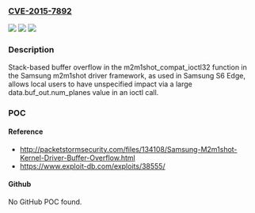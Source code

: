 ### [CVE-2015-7892](https://cve.mitre.org/cgi-bin/cvename.cgi?name=CVE-2015-7892)
![](https://img.shields.io/static/v1?label=Product&message=n%2Fa&color=blue)
![](https://img.shields.io/static/v1?label=Version&message=n%2Fa&color=blue)
![](https://img.shields.io/static/v1?label=Vulnerability&message=n%2Fa&color=brighgreen)

### Description

Stack-based buffer overflow in the m2m1shot_compat_ioctl32 function in the Samsung m2m1shot driver framework, as used in Samsung S6 Edge, allows local users to have unspecified impact via a large data.buf_out.num_planes value in an ioctl call.

### POC

#### Reference
- http://packetstormsecurity.com/files/134108/Samsung-M2m1shot-Kernel-Driver-Buffer-Overflow.html
- https://www.exploit-db.com/exploits/38555/

#### Github
No GitHub POC found.

